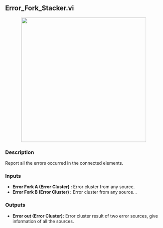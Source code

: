 ## Error_Fork_Stacker.vi
<p align="center">
<img src="https://github.com/monoDriveIO/client/raw/master/WikiPhotos/LV_client/utilities/mono__Error__Fork__Stackerc.png" width="400"  />
</p>

### Description 
Report all the errors occurred in the connected elements.

### Inputs

- **Error Fork A (Error Cluster) :** Error cluster from any source.
- **Error Fork B (Error Cluster) :** Error cluster from any source. .

### Outputs
- **Error out (Error Cluster):** Error cluster result of two error sources, give information of all the sources. 
